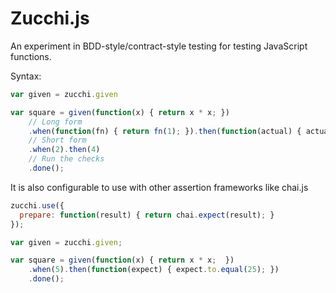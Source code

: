 # Zucchi.js

An experiment in BDD-style/contract-style testing for testing  JavaScript functions.

Syntax:

```js
var given = zucchi.given

var square = given(function(x) { return x * x; })
	// Long form
	.when(function(fn) { return fn(1); }).then(function(actual) { actual.equals(1) })
	// Short form
	.when(2).then(4)
	// Run the checks
	.done();
```

It is also configurable to use with other assertion frameworks like chai.js

```js
zucchi.use({
  prepare: function(result) { return chai.expect(result); }
});

var given = zucchi.given;

var square = given(function(x) { return x * x;  })
	.when(5).then(function(expect) { expect.to.equal(25); })
	.done();
```
